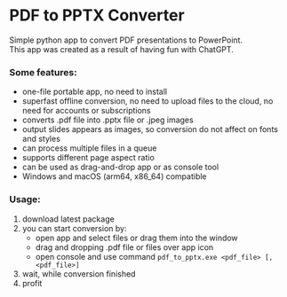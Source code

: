 # PDF to PPTX Converter

Simple python app to convert PDF presentations to PowerPoint.   
This app was created as a result of having fun with ChatGPT.

### Some features:
- one-file portable app, no need to install
- superfast offline conversion, no need to upload files to the cloud, no need for accounts or subscriptions
- converts .pdf file into .pptx file or .jpeg images
- output slides appears as images, so conversion do not affect on fonts and styles 
- can process multiple files in a queue
- supports different page aspect ratio
- can be used as drag-and-drop app or as console tool
- Windows and macOS (arm64, x86_64) compatible


### Usage:
1. download latest package
2. you can start conversion by:
   - open app and select files or drag them into the window
   - drag and dropping .pdf file or files over app icon
   - open console and use command `pdf_to_pptx.exe <pdf_file> [, <pdf_file>]`
3. wait, while conversion finished
4. profit
